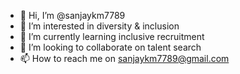 - 👋 Hi, I’m @sanjaykm7789
- 👀 I’m interested in diversity & inclusion
- 🌱 I’m currently learning inclusive recruitment 
- 💞️ I’m looking to collaborate on talent search
- 📫 How to reach me on sanjaykm7789@gmail.com

<!---
sanjaykm7789/sanjaykm7789 is a ✨ special ✨ repository because its `README.md` (this file) appears on your GitHub profile.
You can click the Preview link to take a look at your changes.
--->
